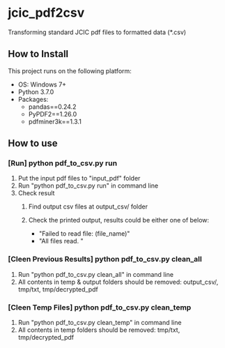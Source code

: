 # jcic_pdf2csv
Transforming standard JCIC pdf files to formatted data (*.csv)

## How to Install 

This project runs on the following platform: 

- OS: Windows 7+
- Python 3.7.0
- Packages: 
    * pandas==0.24.2
    * PyPDF2==1.26.0
    * pdfminer3k==1.3.1
    

## How to use 

### [Run] python pdf_to_csv.py run
1. Put the input pdf files to "input_pdf" folder 
2. Run "python pdf_to_csv.py run" in command line
3. Check result 
	1) Find output csv files at output_csv/ folder 
	2) Check the printed output, results could be either one of below: 
  
		 - "Failed to read file: (file_name)" 
		 - "All files read. " 

### [Cleen Previous Results] python pdf_to_csv.py clean_all
1. Run "python pdf_to_csv.py clean_all" in command line
2. All contents in temp & output folders should be removed: output_csv/, tmp/txt, tmp/decrypted_pdf
    
### [Cleen Temp Files] python pdf_to_csv.py clean_temp
1. Run "python pdf_to_csv.py clean_temp" in command line
2. All contents in temp folders should be removed: tmp/txt, tmp/decrypted_pdf
